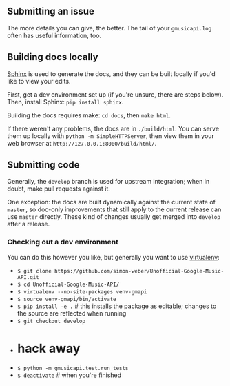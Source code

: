 ## Submitting an issue 
The more details you can give, the better. The tail of your `gmusicapi.log` often has useful information, too.

## Building docs locally
[Sphinx](http://sphinx-doc.org/) is used to generate the docs, and they can be built locally if you'd like to view your edits.

First, get a dev environment set up (if you're unsure, there are steps below). Then, install Sphinx: `pip install sphinx`.

Building the docs requires make: `cd docs`, then `make html`.

If there weren't any problems, the docs are in `./build/html`. You can serve them up locally with `python -m SimpleHTTPServer`, then view them in your web browser at `http://127.0.0.1:8000/build/html/`.

## Submitting code 
Generally, the `develop` branch is used for upstream integration; when in doubt, make pull requests against it.

One exception: the docs are built dynamically against the current state of `master`, so doc-only improvements that still apply to the current release can use `master` directly. These kind of changes usually get merged into `develop` after a release.

### Checking out a dev environment
You can do this however you like, but generally you want to use [virtualenv](http://www.virtualenv.org/en/latest/):
* `$ git clone https://github.com/simon-weber/Unofficial-Google-Music-API.git`
* `$ cd Unofficial-Google-Music-API/`
* `$ virtualenv --no-site-packages venv-gmapi`
* `$ source venv-gmapi/bin/activate`
* `$ pip install -e .` # this installs the package as editable; changes to the source are reflected when running 
* `$ git checkout develop`
*  # hack away
* `$ python -m gmusicapi.test.run_tests`
* `$ deactivate` # when you're finished
